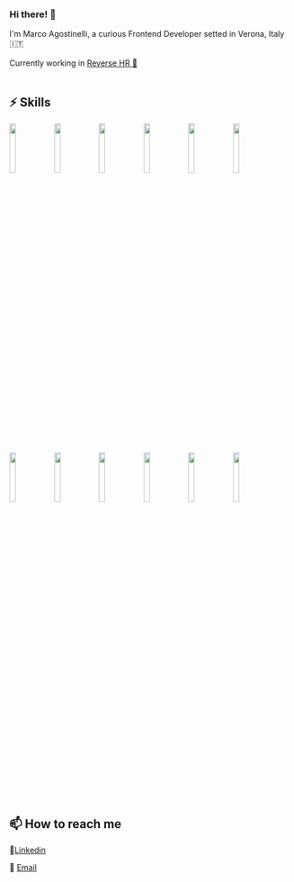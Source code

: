 ### Hi there! 👋

I'm Marco Agostinelli, a curious Frontend Developer setted in Verona, Italy 🇮🇹
<br>
<br>
Currently working in <a href="https://reverse.hr">Reverse HR 👯</a>
<br>
<br>

## ⚡ Skills

<p>
    <img width="15%" src="https://www.vectorlogo.zone/logos/javascript/javascript-ar21.svg" />
    <img width="15%" src="https://www.vectorlogo.zone/logos/eslint/eslint-ar21.svg" />
    <img width="15%" src="https://www.vectorlogo.zone/logos/apple_xcode/apple_xcode-ar21.svg" />
    <img width="15%" src="https://www.vectorlogo.zone/logos/git-scm/git-scm-ar21.svg" />
    <img width="15%" src="https://www.vectorlogo.zone/logos/github/github-ar21.svg" />
    <img width="15%" src="https://www.vectorlogo.zone/logos/gitkraken/gitkraken-ar21.svg" />
    <img width="15%" src="https://www.vectorlogo.zone/logos/reactjs/reactjs-ar21.svg" />
    <img width="15%" src="https://www.vectorlogo.zone/logos/vuejs/vuejs-ar21.svg" />
    <img width="15%" src="https://www.vectorlogo.zone/logos/w3_html5/w3_html5-ar21.svg" />
    <img width="15%" src="https://www.vectorlogo.zone/logos/visualstudio_code/visualstudio_code-ar21.svg" />
    <img width="15%" src="https://www.vectorlogo.zone/logos/php/php-ar21.svg" />
    <img width="15%" src="https://www.vectorlogo.zone/logos/mysql/mysql-ar21.svg" />
</p>
<br>

## 📫 How to reach me
<p width="10px">📱<a href="https://www.linkedin.com/in/marco-agostinelli-44b53011a/">Linkedin</a></p>
<p width="10px">📧 <a href="mailto:marco.agostinelli1996@gmail.com">Email</a></p>
<br>



